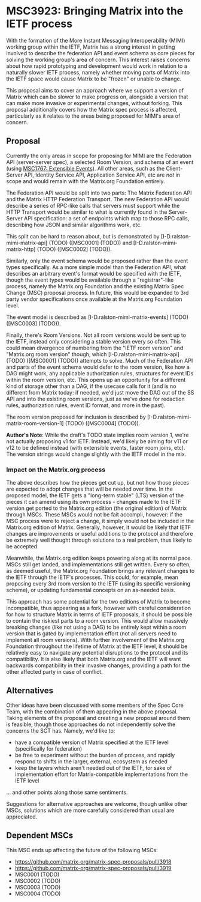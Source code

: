 # MSC3923: Bringing Matrix into the IETF process

With the formation of the More Instant Messaging Interoperability (MIMI) working group within the
IETF, Matrix has a strong interest in getting involved to describe the federation API and event
schema as core pieces for solving the working group's area of concern. This interest raises concerns
about how rapid prototyping and development would work in relation to a naturally slower IETF process,
namely whether moving parts of Matrix into the IETF space would cause Matrix to be "frozen" or unable
to change. 

This proposal aims to cover an approach where we support a version of Matrix which can be slower to
make progress on, alongside a version that can make more invasive or experimental changes, without
forking. This proposal additionally covers how the Matrix spec process is affected, particularly as
it relates to the areas being proposed for MIMI's area of concern.

## Proposal

Currently the only areas in scope for proposing for MIMI are the Federation API (server-server spec),
a selected Room Version, and schema of an event (using [MSC1767: Extensible Events](https://github.com/matrix-org/matrix-spec-proposals/pull/1767)). 
All other areas, such as the Client-Server API, Identity Service API, Application Service API, etc 
are *not* in scope and would remain with the Matrix.org Foundation entirely.

The Federation API would be split into two parts: The Matrix Federation API and the Matrix HTTP Federation
Transport. The new Federation API would describe a series of RPC-like calls that servers must support
while the HTTP Transport would be similar to what is currently found in the Server-Server API specification:
a set of endpoints which map to those RPC calls, describing how JSON and similar algorithms work, etc.

This split can be hard to reason about, but is demonstrated by [I-D.ralston-mimi-matrix-api] (TODO)
([MSC0001] (TODO)) and [I-D.ralston-mimi-matrix-http] (TODO) ([MSC0002] (TODO)).

Similarly, only the event schema would be proposed rather than the event types specifically. As a more
simple model than the Federation API, what describes an arbitrary event's format would be specified
with the IETF, though the event types would be available through a "registrar"-like process, namely
the Matrix.org Foundation and the existing Matrix Spec Change (MSC) proposal process. In future,
this would be expanded to 3rd party vendor specifications once available at the Matrix.org Foundation
level.

The event model is described as [I-D.ralston-mimi-matrix-events] (TODO) ([MSC0003] (TODO)).

Finally, there's Room Versions. Not all room versions would be sent up to the IETF, instead only
considering a stable version every so often. This could mean divergence of numbering from the "IETF
room version" and "Matrix.org room version" though, which [I-D.ralston-mimi-matrix-api] (TODO) 
([MSC0001] (TODO)) attempts to solve. Much of the Federation API and parts of the event schema
would defer to the room version, like how a DAG might work, any applicable authorization rules,
structures for event IDs within the room version, etc. This opens up an opportunity for a different
kind of storage other than a DAG, if the usecase calls for it (and is no different from Matrix
today: if needed, we'd just move the DAG out of the SS API and into the existing room versions, just
as we've done for redaction rules, authorization rules, event ID format, and more in the past).

The room version proposed for inclusion is described by [I-D.ralston-mimi-matrix-room-version-1] (TODO)
([MSC0004] (TODO)).

**Author's Note**: While the draft's TODO state implies room version 1, we're not actually proposing
v1 for IETF. Instead, we'd likely be aiming for v11 or v12 to be defined instead (with extensible events,
faster room joins, etc). The version strings would change slightly with the IETF model in the mix.

### Impact on the Matrix.org process

The above describes how the pieces get cut up, but not how those pieces are expected to adopt changes
that will be needed over time. In the proposed model, the IETF gets a "long-term stable" (LTS) version
of the pieces it can amend using its own process - changes made to the IETF version get ported to the
Matrix.org edition (the original edition) of Matrix through MSCs. These MSCs would not be fait accompli, 
however: if the MSC process were to reject a change, it simply would not be included in the Matrix.org 
edition of Matrix. Generally, however, it would be likely that IETF changes are improvements or useful 
additions to the protocol and therefore be extremely well thought through solutions to a real problem, 
thus likely to be accepted.

Meanwhile, the Matrix.org edition keeps powering along at its normal pace. MSCs still get landed, and 
implementations still get written. Every so often, as deemed useful, the Matrix.org Foundation brings
any relevant changes to the IETF through the IETF's processes. This could, for example, mean proposing
every 3rd room version to the IETF (using its specific versioning scheme), or updating fundamental concepts
on an as-needed basis.

This approach has some potential for the two editions of Matrix to become incompatible, thus appearing
as a fork, however with careful consideration for how to structure Matrix in terms of IETF proposals, it 
should be possible to contain the riskiest parts to a room version. This would allow massively breaking 
changes (like not using a DAG) to be entirely kept within a room version that is gated by implementation 
effort (not all servers need to implement all room versions). With further involvement of the Matrix.org
Foundation throughout the lifetime of Matrix at the IETF level, it should be relatively easy to navigate
any potential disruptions to the protocol and its compatibility. It is also likely that both Matrix.org
and the IETF will want backwards compatibility in their invasive changes, providing a path for the other
affected party in case of conflict.

## Alternatives

Other ideas have been discussed with some members of the Spec Core Team, with the combination of them
appearing in the above proposal. Taking elements of the proposal and creating a new proposal around them
is feasible, though those approaches do not independently solve the concerns the SCT has. Namely, we'd
like to:

* have a compatible version of Matrix specified at the IETF level (specifically for federation)
* be free to experiment without the burden of process, and rapidly respond to shifts in the larger,
  external, ecosystem as needed
* keep the layers which aren't needed out of the IETF, for sake of implementation effort for Matrix-compatible
  implementations from the IETF level

... and other points along those same sentiments. 

Suggestions for alternative approaches are welcome, though unlike other MSCs, solutions which are more
carefully considered than usual are appreciated.

## Dependent MSCs

This MSC ends up affecting the future of the following MSCs:
* https://github.com/matrix-org/matrix-spec-proposals/pull/3918
* https://github.com/matrix-org/matrix-spec-proposals/pull/3919
* MSC0001 (TODO)
* MSC0002 (TODO)
* MSC0003 (TODO)
* MSC0004 (TODO)
